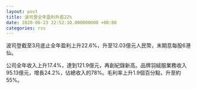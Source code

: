 ```yaml
---
layout: post
title: 波司登全年盈利升逾22%
date: 2020-06-23 22:52:10.000000000 +08:00
categories: rss
---
```


波司登截至3月底止全年盈利上升22.6%，升至12.03億元人民幣，末期息每股6港仙。

公司全年收入上升17.4%，達到121.9億元，再創紀錄新高。品牌羽絨服業務收入95.13億元，增長24.2%，佔總收入的78%。毛利率上升1.9個百分點，升至約55%。
